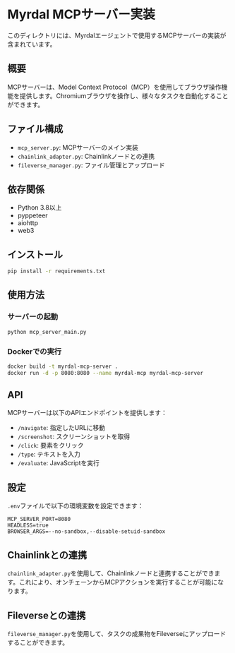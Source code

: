 # Myrdal MCPサーバー実装

このディレクトリには、Myrdalエージェントで使用するMCPサーバーの実装が含まれています。

## 概要

MCPサーバーは、Model Context Protocol（MCP）を使用してブラウザ操作機能を提供します。Chromiumブラウザを操作し、様々なタスクを自動化することができます。

## ファイル構成

- `mcp_server.py`: MCPサーバーのメイン実装
- `chainlink_adapter.py`: Chainlinkノードとの連携
- `fileverse_manager.py`: ファイル管理とアップロード

## 依存関係

- Python 3.8以上
- pyppeteer
- aiohttp
- web3

## インストール

```bash
pip install -r requirements.txt
```

## 使用方法

### サーバーの起動

```bash
python mcp_server_main.py
```

### Dockerでの実行

```bash
docker build -t myrdal-mcp-server .
docker run -d -p 8080:8080 --name myrdal-mcp myrdal-mcp-server
```

## API

MCPサーバーは以下のAPIエンドポイントを提供します：

- `/navigate`: 指定したURLに移動
- `/screenshot`: スクリーンショットを取得
- `/click`: 要素をクリック
- `/type`: テキストを入力
- `/evaluate`: JavaScriptを実行

## 設定

`.env`ファイルで以下の環境変数を設定できます：

```
MCP_SERVER_PORT=8080
HEADLESS=true
BROWSER_ARGS=--no-sandbox,--disable-setuid-sandbox
```

## Chainlinkとの連携

`chainlink_adapter.py`を使用して、Chainlinkノードと連携することができます。これにより、オンチェーンからMCPアクションを実行することが可能になります。

## Fileverseとの連携

`fileverse_manager.py`を使用して、タスクの成果物をFileverseにアップロードすることができます。
